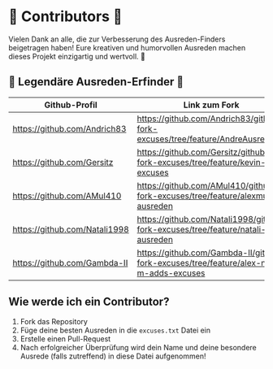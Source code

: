 🌟 Contributors 🌟
==================

Vielen Dank an alle, die zur Verbesserung des Ausreden-Finders beigetragen haben! Eure kreativen und humorvollen Ausreden machen dieses Projekt einzigartig und wertvoll. 🎉

🚀 Legendäre Ausreden-Erfinder 🚀
---------------------------------

| Github-Profil                 | Link zum Fork                                                                         |
|-------------------------------|---------------------------------------------------------------------------------------|
| https://github.com/Andrich83  | https://github.com/Andrich83/github-fork-excuses/tree/feature/AndreAusreden           |
| https://github.com/Gersitz    | https://github.com/Gersitz/github-fork-excuses/tree/feature/kevin-excuses             |
| https://github.com/AMul410    | https://github.com/AMul410/github-fork-excuses/tree/feature/alexmul-ausreden          |
| https://github.com/Natali1998 | https://github.com/Natali1998/github-fork-excuses/tree/feature/natali-ausreden        |
| https://github.com/Gambda-II  | https://github.com/Gambda-II/github-fork-excuses/tree/feature/alex-not-m-adds-excuses |



Wie werde ich ein Contributor?
------------------------------

1.   Fork das Repository
2.   Füge deine besten Ausreden in die `excuses.txt` Datei ein
3.   Erstelle einen Pull-Request
4.   Nach erfolgreicher Überprüfung wird dein Name und deine besondere Ausrede (falls zutreffend) in diese Datei aufgenommen!